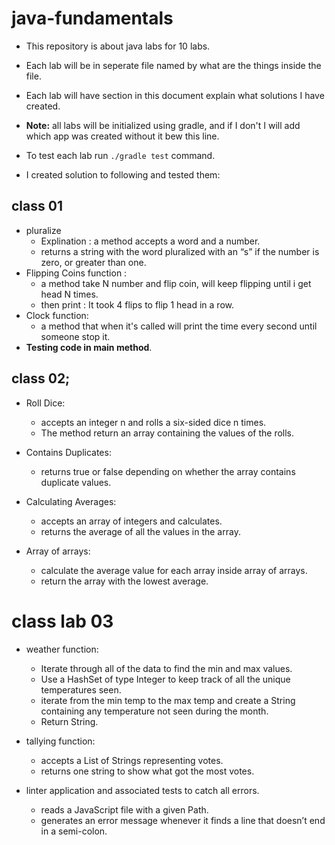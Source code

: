 
# java-fundamentals
* This repository is about java labs for 10 labs.
* Each lab will be in seperate file named by what are the things inside the file.
* Each lab will have section in this document explain what solutions I have created.
* **Note:** all labs will be initialized using gradle, and if I don't I will add which app was created without it bew this line.
* To test each lab run `./gradle test` command.


* I created solution to following and tested them:
## class 01
 * pluralize
    * Explination : a method accepts a word and a number.
    * returns a string with the word pluralized with an “s” if the number is zero, or greater than one. 
 * Flipping Coins function :
    * a method take N number and flip coin, will keep flipping until i get head N times.
    * then print : It took 4 flips to flip 1 head in a row.
 * Clock function:
    * a method that when it's called will print the time every second until someone stop it. 
 * **Testing code in main method**.

## class 02;

* Roll Dice:
  * accepts an integer n and rolls a six-sided dice n times.
  *  The method return an array containing the values of the rolls.

* Contains Duplicates:
  * returns true or false depending on whether the array contains duplicate values. 
* Calculating Averages:
  * accepts an array of integers and calculates.
  * returns the average of all the values in the array.
 
* Array of arrays:
  * calculate the average value for each array inside array of arrays.
  * return the array with the lowest average. 

#  class lab 03
* weather function:
  *  Iterate through all of the data to find the min and max values.
  *   Use a HashSet of type Integer to keep track of all the unique temperatures seen.
  *   iterate from the min temp to the max temp and create a String containing any temperature not seen during the month. 
  *   Return String.

* tallying function:
  * accepts a List of Strings representing votes.
  * returns one string to show what got the most votes.
* linter application and associated tests to catch all errors.

  * reads a JavaScript file with a given Path.
  * generates an error message whenever it finds a line that doesn’t end in a semi-colon. 


